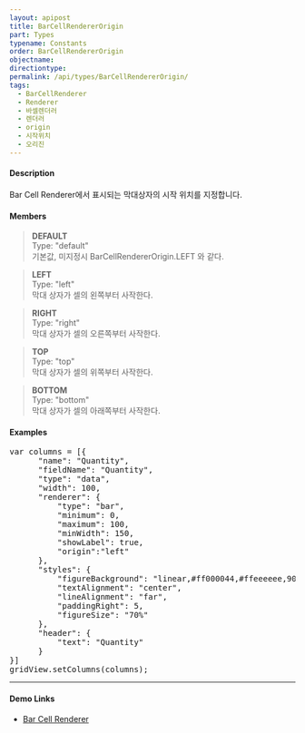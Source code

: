 ```yaml
---
layout: apipost
title: BarCellRendererOrigin
part: Types
typename: Constants
order: BarCellRendererOrigin
objectname: 
directiontype: 
permalink: /api/types/BarCellRendererOrigin/
tags:
  - BarCellRenderer
  - Renderer
  - 바셀렌더러
  - 렌더러
  - origin
  - 시작위치
  - 오리진
---
```


#### Description

 Bar Cell Renderer에서 표시되는 막대상자의 시작 위치를 지정합니다.

#### Members

> **DEFAULT**       
> Type: "default"       
> 기본값, 미지정시 BarCellRendererOrigin.LEFT 와 같다.      

> **LEFT**      
> Type: "left"       
> 막대 상자가 셀의 왼쪽부터 사작한다. 

> **RIGHT**      
> Type: "right"       
> 막대 상자가 셀의 오른쪽부터 사작한다. 

> **TOP**  
> Type: "top"   
> 막대 상자가 셀의 위쪽부터 사작한다.

> **BOTTOM**  
> Type: "bottom"  
> 막대 상자가 셀의 아래쪽부터 사작한다.                

#### Examples   

<pre class="prettyprint">
var columns = [{
      "name": "Quantity",
      "fieldName": "Quantity",
      "type": "data",
      "width": 100,
      "renderer": {
          "type": "bar",
          "minimum": 0,
          "maximum": 100,
          "minWidth": 150,
          "showLabel": true,
          "origin":"left"
      },
      "styles": {
          "figureBackground": "linear,#ff000044,#ffeeeeee,90",
          "textAlignment": "center",
          "lineAlignment": "far",
          "paddingRight": 5,
          "figureSize": "70%"
      },
      "header": {
          "text": "Quantity"
      }
}]
gridView.setColumns(columns);
</pre>

---

#### Demo Links

* [Bar Cell Renderer](http://demo.realgrid.com/Demo/BarCellRenderer)
